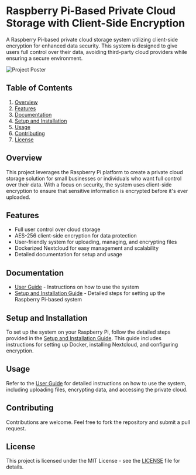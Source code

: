 # Raspberry Pi-Based Private Cloud Storage with Client-Side Encryption

A Raspberry Pi-based private cloud storage system utilizing client-side encryption for enhanced data security. This system is designed to give users full control over their data, avoiding third-party cloud providers while ensuring a secure environment.

![Project Poster](./docs/GITHUB%20project%20poster.png)  

## Table of Contents
1. [Overview](#overview)
2. [Features](#features)
3. [Documentation](#documentation)
4. [Setup and Installation](#setup-and-installation)
5. [Usage](#usage)
6. [Contributing](#contributing)
7. [License](#license)

## Overview
This project leverages the Raspberry Pi platform to create a private cloud storage solution for small businesses or individuals who want full control over their data. With a focus on security, the system uses client-side encryption to ensure that sensitive information is encrypted before it's ever uploaded.

## Features
- Full user control over cloud storage
- AES-256 client-side encryption for data protection
- User-friendly system for uploading, managing, and encrypting files
- Dockerized Nextcloud for easy management and scalability
- Detailed documentation for setup and usage

## Documentation
- [User Guide](./docs/User%20Guide.pdf) - Instructions on how to use the system
- [Setup and Installation Guide](./docs/Setup%20and%20Installation%20Guide.pdf) - Detailed steps for setting up the Raspberry Pi-based system

## Setup and Installation
To set up the system on your Raspberry Pi, follow the detailed steps provided in the [Setup and Installation Guide](./docs/Setup%20and%20Installation%20Guide.pdf). This guide includes instructions for setting up Docker, installing Nextcloud, and configuring encryption.

## Usage
Refer to the [User Guide](./docs/User%20Guide.pdf) for detailed instructions on how to use the system, including uploading files, encrypting data, and accessing the private cloud.

## Contributing
Contributions are welcome. Feel free to fork the repository and submit a pull request.

## License
This project is licensed under the MIT License - see the [LICENSE](LICENSE) file for details.
